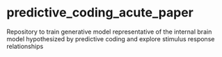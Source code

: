 # predictive_coding_acute_paper
Repository to train generative model representative of the internal brain model hypothesized by predictive coding and explore stimulus response relationships
